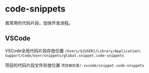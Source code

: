 # code-snippets
我常用的代码片段，加快开发进程。

## VSCode

VSCode全局代码片段存放位置 `/Users/${USER}/Library/Application\ Support/Code/User/snippets/global.snippet.code-snippets`

项目的代码片段文件存放位置 `项目根目录/.vscode/snippet.code-snippets`